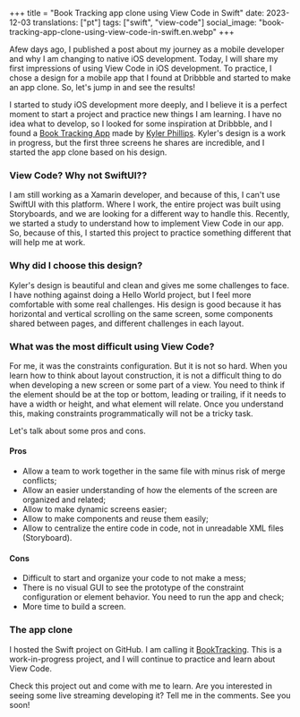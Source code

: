 +++
title = "Book Tracking app clone using View Code in Swift"
date:   2023-12-03
translations: ["pt"]
tags: ["swift", "view-code"]
social_image: "book-tracking-app-clone-using-view-code-in-swift.en.webp"
+++

<p class="intro"><span class="dropcap">A</span>few days ago, I published a post about my journey as a mobile developer and why I am changing to native iOS development. Today, I will share my first impressions of using View Code in iOS development. To practice, I chose a design for a mobile app that I found at Dribbble and started to make an app clone. So, let's jump in and see the results!</p>

I started to study iOS development more deeply, and I believe it is a perfect moment to start a project and practice new things I am learning. I have no idea what to develop, so I looked for some inspiration at Dribbble, and I found a [Book Tracking App][dribbble] made by [Kyler Phillips][twitter-kyler]. Kyler's design is a work in progress, but the first three screens he shares are incredible, and I started the app clone based on his design.

### View Code? Why not SwiftUI??

I am still working as a Xamarin developer, and because of this, I can't use SwiftUI with this platform. Where I work, the entire project was built using Storyboards, and we are looking for a different way to handle this. Recently, we started a study to understand how to implement View Code in our app. So, because of this, I started this project to practice something different that will help me at work.

### Why did I choose this design?

Kyler's design is beautiful and clean and gives me some challenges to face. I have nothing against doing a Hello World project, but I feel more comfortable with some real challenges. His design is good because it has horizontal and vertical scrolling on the same screen, some components shared between pages, and different challenges in each layout.

### What was the most difficult using View Code?

For me, it was the constraints configuration. But it is not so hard. When you learn how to think about layout construction, it is not a difficult thing to do when developing a new screen or some part of a view. You need to think if the element should be at the top or bottom, leading or trailing, if it needs to have a width or height, and what element will relate. Once you understand this, making constraints programmatically will not be a tricky task.

Let's talk about some pros and cons.

#### Pros
- Allow a team to work together in the same file with minus risk of merge conflicts;
- Allow an easier understanding of how the elements of the screen are organized and related;
- Allow to make dynamic screens easier;
- Allow to make components and reuse them easily;
- Allow to centralize the entire code in code, not in unreadable XML files (Storyboard).

#### Cons
- Difficult to start and organize your code to not make a mess;
- There is no visual GUI to see the prototype of the constraint configuration or element behavior. You need to run the app and check;
- More time to build a screen.

### The app clone

I hosted the Swift project on GitHub. I am calling it [BookTracking][github]. This is a work-in-progress project, and I will continue to practice and learn about View Code. 

Check this project out and come with me to learn. Are you interested in seeing some live streaming developing it? Tell me in the comments. See you soon!

[github]:        https://github.com/ionixjunior/BookTracking/
[dribbble]:      https://dribbble.com/shots/6038744-Book-Tracking-App-WIP
[twitter-kyler]: https://twitter.com/kylerjphillips